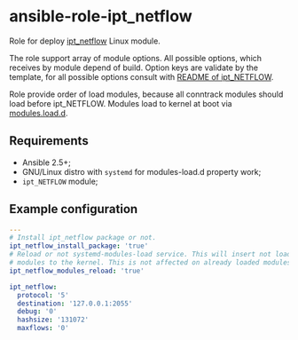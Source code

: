 # ansible-role-ipt_netflow

Role for deploy [ipt_netflow](//github.com/aabc/ipt-netflow) Linux module.

The role support array of module options. All possible options, which receives
by module depend of build. Option keys are validate by the template, for all
possible options consult with
[README of ipt_NETFLOW](//github.com/aabc/ipt-netflow/blob/master/README).

Role provide order of load modules, because all conntrack modules should load
before ipt_NETFLOW. Modules load to kernel at boot via
[modules.load.d](//freedesktop.org/software/systemd/man/modules-load.d.html).

## Requirements

* Ansible 2.5+;
* GNU/Linux distro with `systemd` for modules-load.d property work;
* `ipt_NETFLOW` module;

## Example configuration

```yaml
---
# Install ipt_netflow package or not.
ipt_netflow_install_package: 'true'
# Reload or not systemd-modules-load service. This will insert not loaded
# modules to the kernel. This is not affected on already loaded modules.
ipt_netflow_modules_reload: 'true'

ipt_netflow:
  protocol: '5'
  destination: '127.0.0.1:2055'
  debug: '0'
  hashsize: '131072'
  maxflows: '0'
```
